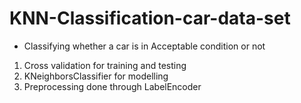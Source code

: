 # KNN-Classification-car-data-set
* Classifying whether a car is in Acceptable condition or not

1. Cross validation for training and testing 
2. KNeighborsClassifier for modelling 
3. Preprocessing done through LabelEncoder
